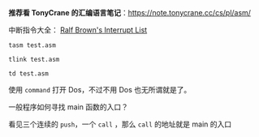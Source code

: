 
**推荐看 TonyCrane 的汇编语言笔记**：https://note.tonycrane.cc/cs/pl/asm/

中断指令大全： [Ralf Brown's Interrupt List](./interruptlist/rbrown.htm)

```
tasm test.asm

tlink test.asm

td test.asm
```

使用 `command` 打开 Dos，不过不用 Dos 也无所谓就是了。

一般程序如何寻找 main 函数的入口？

看见三个连续的 `push`，一个 `call` ，那么 `call` 的地址就是 main 的入口
